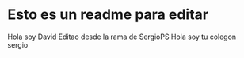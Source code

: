 # Esto es un readme para editar
Hola soy David
Editao desde la rama de SergioPS
Hola soy tu colegon sergio

